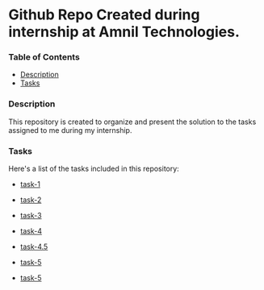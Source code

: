 # Github Repo Created during internship at Amnil Technologies.

### Table of Contents

- [Description](#description)
- [Tasks](#tasks)

### Description

This repository is created to organize and present the solution to the tasks assigned to me during my internship.

### Tasks

Here's a list of the tasks included in this repository:

- [task-1](https://github.com/dshreejal/Internship-Amnil/tree/main/task-1)

- [task-2](https://github.com/dshreejal/Internship-Amnil/tree/main/task-2)

- [task-3](https://github.com/dshreejal/Internship-Amnil/tree/main/task-3)

- [task-4](https://github.com/dshreejal/Internship-Amnil/tree/main/task-4)

- [task-4.5](https://github.com/dshreejal/Internship-Amnil/tree/main/task-4.5)

- [task-5](https://github.com/dshreejal/Internship-Amnil/tree/main/task-5)

- [task-5](https://github.com/dshreejal/Internship-Amnil/tree/main/task-6)
